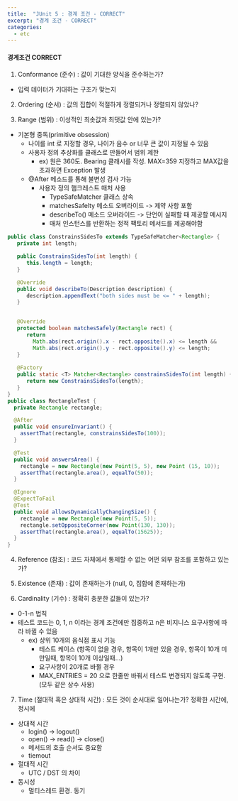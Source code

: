 ```yaml
---
title:  "JUnit 5 : 경계 조건 - CORRECT"
excerpt: "경계 조건 - CORRECT"
categories:
  - etc
---
```

#### 경계조건 CORRECT
1. Conformance (준수) : 값이 기대한 양식을 준수하는가?
+ 입력 데이터가 기대하는 구조가 맞는지

2. Ordering (순서) : 값의 집합이 적절하게 정렬되거나 정렬되지 않았나?

3. Range (범위) : 이성적인 최솟값과 최댓값 안에 있는가?
+ 기본형 중독(primitive obsession)
  + 나이를 int 로 지정할 경우, 나이가 음수 or 너무 큰 값이 지정될 수 있음
  + 사용자 정의 추상화를 클래스로 만들어서 범위 제한
    + ex) 원은 360도. Bearing 클래시를 작성. MAX=359 지정하고 MAX값을 초과하면 Exception 발생
  + @After 메소드를 통해 불변성 검사 가능
    + 사용자 정의 햄크레스트 매처 사용
      + TypeSafeMatcher 클래스 상속
      + matchesSafelty 메소드 오버라이드 -> 제약 사항 포함
      + describeTo() 메소드 오버라이드 -> 단언이 실패할 때 제공할 메시지
      + 매처 인스턴스를 반환하는 정적 팩토리 메서드를 제공해야함

```java
public class ConstrainsSidesTo extends TypeSafeMatcher<Rectangle> {
   private int length;

   public ConstrainsSidesTo(int length) {
      this.length = length;
   }

   @Override
   public void describeTo(Description description) {
      description.appendText("both sides must be <= " + length);
   }

    
   @Override
   protected boolean matchesSafely(Rectangle rect) {
      return 
        Math.abs(rect.origin().x - rect.opposite().x) <= length &&
        Math.abs(rect.origin().y - rect.opposite().y) <= length;
   }
   
   @Factory
   public static <T> Matcher<Rectangle> constrainsSidesTo(int length) {
      return new ConstrainsSidesTo(length);
   }
}
public class RectangleTest {
  private Rectangle rectangle;

  @After
  public void ensureInvariant() {
    assertThat(rectangle, constrainsSidesTo(100));
  }

  @Test
  public void answersArea() {
    rectangle = new Rectangle(new Point(5, 5), new Point (15, 10));
    assertThat(rectangle.area(), equalTo(50));
  }

  @Ignore
  @ExpectToFail
  @Test
  public void allowsDynamicallyChangingSize() {
    rectangle = new Rectangle(new Point(5, 5));
    rectangle.setOppositeCorner(new Point(130, 130));
    assertThat(rectangle.area(), equalTo(15625));
  }
}
```

4. Reference (참조) : 코드 자체에서 통제할 수 없는 어떤 외부 참조를 포함하고 있는가?

5. Existence (존재) : 값이 존재하는가 (null, 0, 집합에 존재하는가)

6. Cardinality (기수) : 정확히 충분한 값들이 있는가?
+ 0-1-n 법칙
+ 테스트 코드는 0, 1, n 이라는 경계 조건에만 집중하고 n은 비지니스 요구사항에 따라 바뀔 수 있음
  + ex) 상위 10개의 음식점 표시 기능
    + 테스트 케이스 (항목이 없을 경우, 항목이 1개만 있을 경우, 항목이 10개 미만일때, 항목이 10개 이상일때...)
    + 요구사항이 20개로 바뀔 경우
    + MAX_ENTRIES = 20 으로 한줄만 바꿔서 테스트 변경되지 않도록 구현. (모두 같은 상수 사용)

7. Time (절대적 혹은 상대적 시간) : 모든 것이 순서대로 일어나는가? 정확한 시간에, 정시에
+ 상대적 시간
  + login() -> logout()
  + open() -> read() -> close()
  + 메서드의 호출 순서도 중요함
  + tiemout
+ 절대적 시간
  + UTC / DST 의 차이
+ 동시성
  + 멀티스레드 환경. 동기
